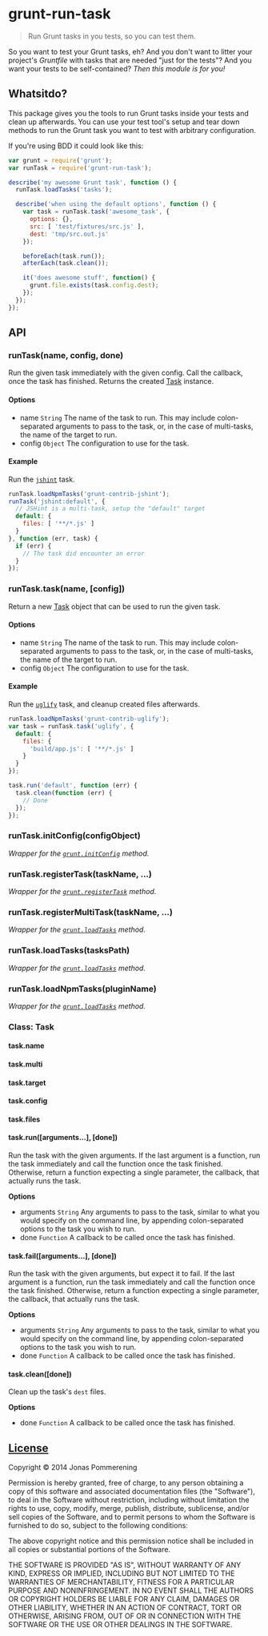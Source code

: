 # grunt-run-task

> Run Grunt tasks in you tests, so you can test them.

So you want to test your Grunt tasks, eh? And you don't want to litter your
project's _Gruntfile_ with tasks that are needed "just for the tests"? And
you want your tests to be self-contained? _Then this module is for you!_

## Whatsitdo?

This package gives you the tools to run Grunt tasks inside your tests and
clean up afterwards. You can use your test tool's setup and tear down methods
to run the Grunt task you want to test with arbitrary configuration.

If you're using BDD it could look like this:

```javascript
var grunt = require('grunt');
var runTask = require('grunt-run-task');

describe('my awesome Grunt task', function () {
  runTask.loadTasks('tasks');

  describe('when using the default options', function () {
    var task = runTask.task('awesome_task', {
      options: {},
      src: [ 'test/fixtures/src.js' ],
      dest: 'tmp/src.out.js'
    });

    beforeEach(task.run());
    afterEach(task.clean());

    it('does awesome stuff', function() {
      grunt.file.exists(task.config.dest);
    });
  });
});
```

## API

### runTask(name, config, done)
Run the given task immediately with the given config. Call the callback,
once the task has finished. Returns the created [Task](#class-task) instance.

#### Options
-  name `String` The name of the task to run. This may include colon-separated
  arguments to pass to the task, or, in the case of multi-tasks, the name of
  the target to run.
- config `Object` The configuration to use for the task.

#### Example
Run the [`jshint`](https://github.com/gruntjs/grunt-contrib-jshint) task.

```js
runTask.loadNpmTasks('grunt-contrib-jshint');
runTask('jshint:default', {
  // JSHint is a multi-task, setup the "default" target
  default: {
    files: [ '**/*.js' ]
  }
}, function (err, task) {
  if (err) {
    // The task did encounter an error
  }
});
```
 
### runTask.task(name, [config])
Return a new [Task](#class-task) object that can be used to run the given task.

#### Options
- name `String` The name of the task to run. This may include colon-separated
  arguments to pass to the task, or, in the case of multi-tasks, the name of
  the target to run.
- config `Object` The configuration to use for the task.

#### Example
Run the [`uglify`](https://github.com/gruntjs/grunt-contrib-uglify) task,
and cleanup created files afterwards.

```js
runTask.loadNpmTasks('grunt-contrib-uglify');
var task = runTask.task('uglify', {
  default: {
    files: {
      'build/app.js': [ '**/*.js' ]
    }
  }
});

task.run('default', function (err) {
  task.clean(function (err) {
    // Done
  });
});
```

### runTask.initConfig(configObject)
_Wrapper for the [`grunt.initConfig`](http://gruntjs.com/api/grunt.config#grunt.config.init) method._

### runTask.registerTask(taskName, ...)
_Wrapper for the [`grunt.registerTask`](http://gruntjs.com/api/grunt.task#grunt.task.registerTask) method._

### runTask.registerMultiTask(taskName, ...)
_Wrapper for the [`grunt.loadTasks`](http://gruntjs.com/api/grunt.task#grunt.task.registerMultiTask) method._

### runTask.loadTasks(tasksPath)
_Wrapper for the [`grunt.loadTasks`](http://gruntjs.com/api/grunt.task#grunt.task.loadtasks) method._

### runTask.loadNpmTasks(pluginName)
_Wrapper for the [`grunt.loadTasks`](http://gruntjs.com/api/grunt.task#grunt.task.loadtasks) method._

### Class: Task

#### task.name
#### task.multi
#### task.target
#### task.config
#### task.files

#### task.run([arguments...], [done])
Run the task with the given arguments. If the last argument is a function,
run the task immediately and call the function once the task finished.
Otherwise, return a function expecting a single parameter, the callback,
that actually runs the task.

**Options**
- arguments `String` Any arguments to pass to the task, similar to what you
  would specify on the command line, by appending colon-separated options to
  the task you wish to run.
- done `Function` A callback to be called once the task has finished.

#### task.fail([arguments...], [done])
Run the task with the given arguments, but expect it to fail. If the last
argument is a function, run the task immediately and call the function once
the task finished.  Otherwise, return a function expecting a single parameter,
the callback, that actually runs the task.

**Options**
- arguments `String` Any arguments to pass to the task, similar to what you
  would specify on the command line, by appending colon-separated options to
  the task you wish to run.
- done `Function` A callback to be called once the task has finished.

#### task.clean([done])
Clean up the task's `dest` files.

**Options**
- done `Function` A callback to be called once the task has finished.

## [License](LICENSE-MIT)

Copyright © 2014 Jonas Pommerening

Permission is hereby granted, free of charge, to any person obtaining a copy of
this software and associated documentation files (the "Software"), to deal in
the Software without restriction, including without limitation the rights to
use, copy, modify, merge, publish, distribute, sublicense, and/or sell copies of
the Software, and to permit persons to whom the Software is furnished to do so,
subject to the following conditions:

The above copyright notice and this permission notice shall be included in all
copies or substantial portions of the Software.

THE SOFTWARE IS PROVIDED "AS IS", WITHOUT WARRANTY OF ANY KIND, EXPRESS OR
IMPLIED, INCLUDING BUT NOT LIMITED TO THE WARRANTIES OF MERCHANTABILITY, FITNESS
FOR A PARTICULAR PURPOSE AND NONINFRINGEMENT. IN NO EVENT SHALL THE AUTHORS OR
COPYRIGHT HOLDERS BE LIABLE FOR ANY CLAIM, DAMAGES OR OTHER LIABILITY, WHETHER
IN AN ACTION OF CONTRACT, TORT OR OTHERWISE, ARISING FROM, OUT OF OR IN
CONNECTION WITH THE SOFTWARE OR THE USE OR OTHER DEALINGS IN THE SOFTWARE.

